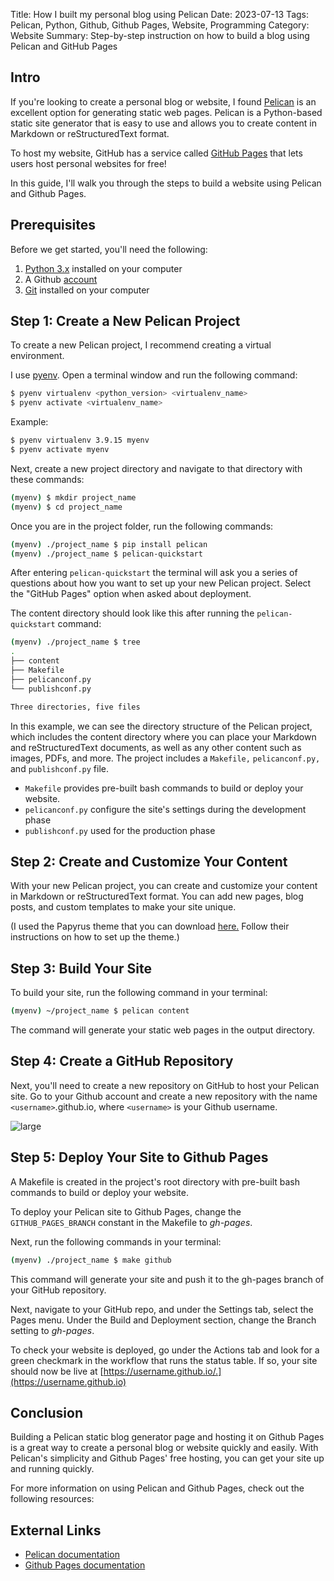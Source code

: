Title: How I built my personal blog using Pelican
Date: 2023-07-13
Tags: Pelican, Python, Github, Github Pages, Website, Programming
Category: Website
Summary: Step-by-step instruction on how to build a blog using Pelican and GitHub Pages

## Intro

If you're looking to create a personal blog or website, I found [Pelican](https://getpelican.com/) is an excellent option for generating static web pages. Pelican is a Python-based static site generator that is easy to use and allows you to create content in Markdown or reStructuredText format.

To host my website, GitHub has a service called [GitHub Pages](https://pages.github.com/) that lets users host personal websites for free!

In this guide, I'll walk you through the steps to build a website using Pelican and Github Pages.

## Prerequisites

Before we get started, you'll need the following:

1. [Python 3.x](https://www.python.org/) installed on your computer
2. A Github [account](https://github.com/)
3. [Git](https://git-scm.com/) installed on your computer

## Step 1: Create a New Pelican Project

To create a new Pelican project, I recommend creating a virtual environment.

I use [pyenv](https://github.com/pyenv/pyenv). Open a terminal window and run the following command:

``` bash
$ pyenv virtualenv <python_version> <virtualenv_name>
$ pyenv activate <virtualenv_name>
```

Example:

``` bash
$ pyenv virtualenv 3.9.15 myenv
$ pyenv activate myenv
```

Next, create a new project directory and navigate to that directory with these commands:

``` bash
(myenv) $ mkdir project_name
(myenv) $ cd project_name
```

Once you are in the project folder, run the following commands:

``` bash
(myenv) ./project_name $ pip install pelican
(myenv) ./project_name $ pelican-quickstart
```

After entering `pelican-quickstart` the terminal will ask you a series of questions about how you want to set up your new Pelican project. Select the "GitHub Pages" option when asked about deployment.

The content directory should look like this after running the `pelican-quickstart` command:

``` bash
(myenv) ./project_name $ tree
.
├── content
├── Makefile
├── pelicanconf.py
└── publishconf.py

Three directories, five files
```

In this example, we can see the directory structure of the Pelican project, which includes the content directory where you can place your Markdown and reStructuredText documents, as well as any other content such as images, PDFs, and more. The project includes a `Makefile,` `pelicanconf.py,` and `publishconf.py` file.

 - `Makefile` provides pre-built bash commands to build or deploy your website.
 - `pelicanconf.py` configure the site's settings during the development phase
 - `publishconf.py` used for the production phase

## Step 2: Create and Customize Your Content

With your new Pelican project, you can create and customize your content in Markdown or reStructuredText format. You can add new pages, blog posts, and custom templates to make your site unique.

(I used the Papyrus theme that you can download [here.](https://aleylara.github.io/Papyrus/installation.html) Follow their instructions on how to set up the theme.)

## Step 3: Build Your Site

To build your site, run the following command in your terminal:

``` bash
(myenv) ~/project_name $ pelican content
```

The command will generate your static web pages in the output directory.

## Step 4: Create a GitHub Repository

Next, you'll need to create a new repository on GitHub to host your Pelican site. Go to your Github account and create a new repository with the name `<username>`.github.io, where `<username>` is your Github username.

<img src="{static}/images/github-repo-create.jpg" alt="large" class="image-center"/>

## Step 5: Deploy Your Site to Github Pages

A Makefile is created in the project's root directory with pre-built bash commands to build or deploy your website. 

To deploy your Pelican site to Github Pages, change the `GITHUB_PAGES_BRANCH` constant in the Makefile to *gh-pages*.

Next, run the following commands in your terminal:

``` bash
(myenv) ./project_name $ make github
```

This command will generate your site and push it to the gh-pages branch of your GitHub repository.

Next, navigate to your GitHub repo, and under the Settings tab, select the Pages menu. Under the Build and Deployment section, change the Branch setting to *gh-pages*.

To check your website is deployed, go under the Actions tab and look for a green checkmark in the workflow that runs the status table. If so, your site should now be live at [https://username.github.io/.](https://username.github.io)

## Conclusion

Building a Pelican static blog generator page and hosting it on Github Pages is a great way to create a personal blog or website quickly and easily. With Pelican's simplicity and Github Pages' free hosting, you can get your site up and running quickly.

For more information on using Pelican and Github Pages, check out the following resources:

## External Links

- [Pelican documentation](https://docs.getpelican.com/en/stable/)
- [Github Pages documentation](https://docs.github.com/en/pages)